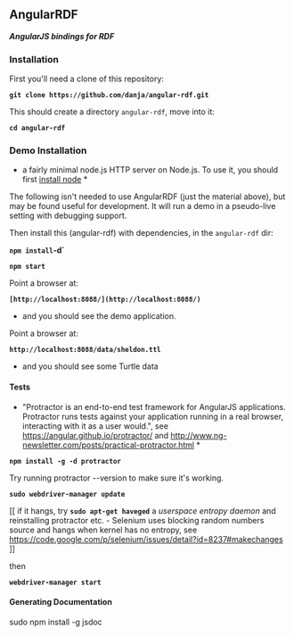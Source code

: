 ## AngularRDF

**_AngularJS bindings for RDF_**

### Installation

First you'll need a clone of this repository:

**`git clone https://github.com/danja/angular-rdf.git`**

This should create a directory `angular-rdf`, move into it:

**`cd angular-rdf`**

### Demo Installation 

* a fairly minimal node.js HTTP server on Node.js. To use it, you should first [install node](https://nodejs.org/) *

The following isn't needed to use AngularRDF (just the material above), but may be found useful for development. It will run a demo in a pseudo-live setting with debugging support.

Then install this (angular-rdf) with dependencies, in the `angular-rdf` dir:

**`npm install`-d`**

**`npm start`**

Point a browser at:

**`[http://localhost:8088/](http://localhost:8088/)`**

- and you should see the demo application.

Point a browser at:

**`http://localhost:8088/data/sheldon.ttl`**

- and you should see some Turtle data

#### Tests

* "Protractor is an end-to-end test framework for AngularJS applications. Protractor runs tests against your application running in a real browser, interacting with it as a user would.", see https://angular.github.io/protractor/ and http://www.ng-newsletter.com/posts/practical-protractor.html *

**`npm install -g -d protractor`**

Try running protractor --version to make sure it's working.

**`sudo webdriver-manager update`**

[[ if it hangs, try **`sudo apt-get haveged`** a *userspace entropy daemon* and reinstalling protractor etc. - Selenium uses blocking random numbers source and hangs when kernel has no entropy, see https://code.google.com/p/selenium/issues/detail?id=8237#makechanges ]]

then 

**`webdriver-manager start`**

#### Generating Documentation

sudo npm install -g jsdoc








